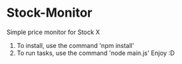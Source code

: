 # Stock-Monitor
Simple price monitor for Stock X
1) To install, use the command 'npm install'
2) To run tasks, use the command 'node main.js'
Enjoy :D

